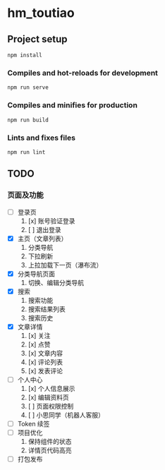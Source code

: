 # hm_toutiao

## Project setup

```
npm install
```

### Compiles and hot-reloads for development

```
npm run serve
```

### Compiles and minifies for production

```
npm run build
```

### Lints and fixes files

```
npm run lint
```

## TODO

### 页面及功能

- [ ] 登录页
  1. [x] 账号验证登录
  2. [ ] 退出登录
- [x] 主页（文章列表）
  1. 分类导航
  2. 下拉刷新
  3. 上拉加载下一页（瀑布流）
- [x] 分类导航页面
  1. 切换、编辑分类导航
- [x] 搜索
  1. 搜索功能
  2. 搜索结果列表
  3. 搜索历史
- [x] 文章详情
  1. [x] 关注
  2. [x] 点赞
  3. [x] 文章内容
  4. [x] 评论列表
  5. [x] 发表评论
- [ ] 个人中心
  1. [x] 个人信息展示
  2. [x] 编辑资料页
  3. [ ] 页面权限控制
  4. [ ] 小思同学（机器人客服）
- [ ] Token 续签
- [ ] 项目优化
  1. 保持组件的状态
  2. 详情页代码高亮
- [ ] 打包发布
